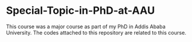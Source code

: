 # Special-Topic-in-PhD-at-AAU
This course was a major course as part of my PhD in Addis Ababa University. The codes attached to this repository are related to this course.

